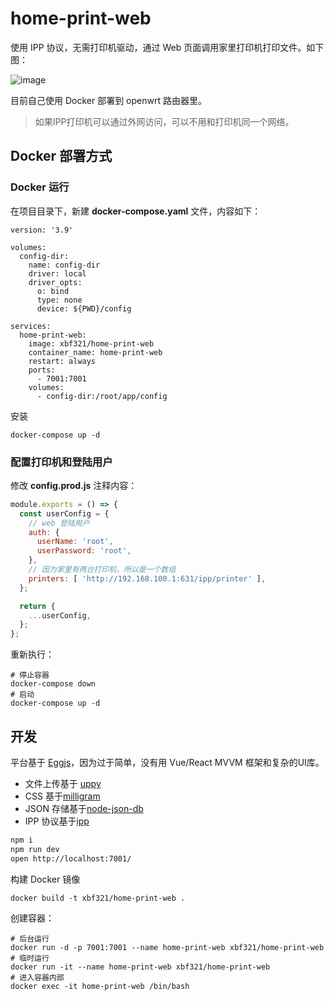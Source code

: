 # home-print-web

使用 IPP 协议，无需打印机驱动，通过 Web 页面调用家里打印机打印文件。如下图：

![image](https://p0.meituan.net/travelcube/14c6f8c826c93316a4a85f01b467e6f8111491.png)

目前自己使用 Docker 部署到 openwrt 路由器里。

> 如果IPP打印机可以通过外网访问，可以不用和打印机同一个网络。

## Docker 部署方式

### Docker 运行

在项目目录下，新建 **docker-compose.yaml** 文件，内容如下：

```shell
version: '3.9'

volumes:
  config-dir:
    name: config-dir
    driver: local
    driver_opts:
      o: bind
      type: none
      device: ${PWD}/config

services:
  home-print-web:
    image: xbf321/home-print-web
    container_name: home-print-web
    restart: always
    ports:
      - 7001:7001
    volumes:
      - config-dir:/root/app/config
```

安装

```shell
docker-compose up -d
```

### 配置打印机和登陆用户

修改 **config.prod.js**  注释内容：

```js
module.exports = () => {
  const userConfig = {
    // web 登陆用户
    auth: {
      userName: 'root',
      userPassword: 'root',
    },
    // 因为家里有两台打印机，所以是一个数组
    printers: [ 'http://192.168.100.1:631/ipp/printer' ],
  };

  return {
    ...userConfig,
  };
};
```

重新执行：

```shell
# 停止容器
docker-compose down
# 启动
docker-compose up -d
```

## 开发

平台基于 [Eggjs](https://www.eggjs.org/zh-CN/intro)，因为过于简单，没有用 Vue/React MVVM 框架和复杂的UI库。

* 文件上传基于 [uppy](https://uppy.io/docs/quick-start/)
* CSS 基于[milligram](https://milligram.io/)
* JSON 存储基于[node-json-db](https://github.com/Belphemur/node-json-db)
* IPP 协议基于[ipp](https://github.com/williamkapke/ipp)

```bash
npm i
npm run dev
open http://localhost:7001/
```

构建 Docker 镜像

```shell
docker build -t xbf321/home-print-web .
```

创建容器：

```shell
# 后台运行
docker run -d -p 7001:7001 --name home-print-web xbf321/home-print-web
# 临时运行
docker run -it --name home-print-web xbf321/home-print-web
# 进入容器内部
docker exec -it home-print-web /bin/bash
```
